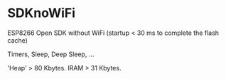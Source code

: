 # SDKnoWiFi
ESP8266 Open SDK without WiFi (startup < 30 ms to complete the flash cache) 

Timers, Sleep, Deep Sleep, ...

'Heap' > 80 Kbytes. IRAM > 31 Kbytes.

